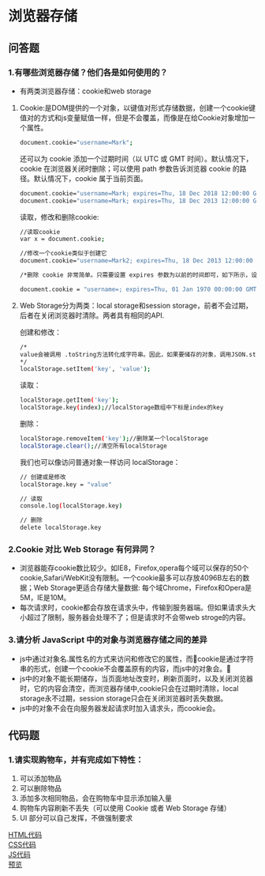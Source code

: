 # 浏览器存储

## 问答题

### 1.有哪些浏览器存储？他们各是如何使用的？

- 有两类浏览器存储：cookie和web storage

1. Cookie:是DOM提供的一个对象，以键值对形式存储数据，创建一个cookie键值对的方式和js变量赋值一样，但是不会覆盖，而像是在给Cookie对象增加一个属性。

    ```bash
    document.cookie="username=Mark";
    ```

    还可以为 cookie 添加一个过期时间（以 UTC 或 GMT 时间）。默认情况下，cookie 在浏览器关闭时删除；可以使用 path 参数告诉浏览器 cookie 的路径。默认情况下，cookie 属于当前页面。

    ```bash
    document.cookie="username=Mark; expires=Thu, 18 Dec 2018 12:00:00 GMT";
    document.cookie="username=Mark; expires=Thu, 18 Dec 2013 12:00:00 GMT; path=/";
    ```

    读取，修改和删除cookie:

    ```bash
    //读取cookie
    var x = document.cookie;

    //修改一个cookie类似于创建它
    document.cookie="username=Mark2; expires=Thu, 18 Dec 2013 12:00:00 GMT; path=/";

    /*删除 cookie 非常简单。只需要设置 expires 参数为以前的时间即可，如下所示，设置为 Thu, 01 Jan 1970 00:00:00 GMT，且不需要指定cookie的值*/

    document.cookie = "username=; expires=Thu, 01 Jan 1970 00:00:00 GMT";

    ```

2. Web Storage分为两类：local storage和session storage，前者不会过期，后者在关闭浏览器时清除。两者具有相同的API.

    创建和修改：

    ```bash
    /*
    value会被调用 .toString方法转化成字符串。因此，如果要储存的对象，调用JSON.stringify(obj)来序列化成字符串
    */
    localStorage.setItem('key', 'value');
    ```

    读取：

    ```bash
    localStorage.getItem('key');
    localStorage.key(index);//localStorage数组中下标是index的key
    ```

    删除：

    ```bash
    localStorage.removeItem('key');//删除某一个localStorage
    localStorage.clear();//清空所有localStorage
    ```

    我们也可以像访问普通对象一样访问 localStorage：

    ```bash
    // 创建或是修改
    localStorage.key = "value"

    // 读取
    console.log(localStorage.key)

    // 删除
    delete localStorage.key
    ```

### 2.Cookie 对比 Web Storage 有何异同？

- 浏览器能存cookie数比较少。如IE8，Firefox,opera每个域可以保存的50个cookie,Safari/WebKit没有限制。一个cookie最多可以存放4096B左右的数据；Web Storage更适合存储大量数据:
每个域Chrome，Firefox和Opera是5M，IE是10M。
- 每次请求时，cookie都会存放在请求头中，传输到服务器端。但如果请求头大小超过了限制，服务器会处理不了；但是请求时不会带web stroge的内容。

### 3.请分析 JavaScript 中的对象与浏览器存储之间的差异

- js中通过对象名.属性名的方式来访问和修改它的属性，而cookie是通过字符串的形式，创建一个cookie不会覆盖原有的内容，而js中的对象会。
- js中的对象不能长期储存，当页面地址改变时，刷新页面时，以及关闭浏览器时，它的内容会清空，而浏览器存储中,cookie只会在过期时清除，local storage永不过期，session storage只会在关闭浏览器时丢失数据。
- js中的对象不会在向服务器发起请求时加入请求头，而cookie会。

## 代码题

### 1.请实现购物车，并有完成如下特性：

1. 可以添加物品
2. 可以删除物品
3. 添加多次相同物品，会在购物车中显示添加输入量
4. 购物车内容刷新不丢失（可以使用 Cookie 或者 Web Storage 存储）
5. UI 部分可以自己发挥，不做强制要求

[HTML代码](https://github.com/LeoneKuma/mfs-homework/blob/master/Base_40_webstorage/index.html)  
[CSS代码](https://github.com/LeoneKuma/mfs-homework/blob/master/Base_40_webstorage/style.css)  
[JS代码](https://github.com/LeoneKuma/mfs-homework/blob/master/Base_40_webstorage/data.js)  
[预览](http://47.100.99.130:8080/mfs-homework/web/Base_40_webstorage/index.html)
